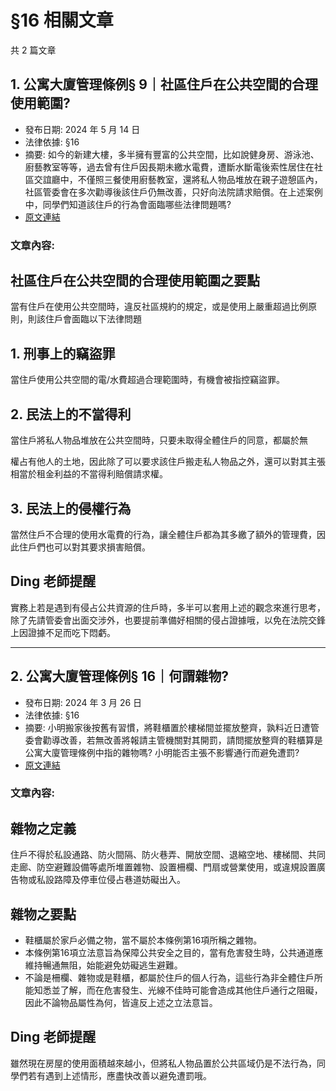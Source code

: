 # §16 相關文章

共 2 篇文章

## 1. 公寓大廈管理條例§ 9｜社區住戶在公共空間的合理使用範圍?

- 發布日期: 2024 年 5 月 14 日
- 法律依據: §16
- 摘要: 如今的新建大樓，多半擁有豐富的公共空間，比如說健身房、游泳池、廚藝教室等等，過去曾有住戶因長期未繳水電費，遭斷水斷電後索性居住在社區交誼廳中，不僅照三餐使用廚藝教室，還將私人物品堆放在親子遊憩區內，社區管委會在多次勸導後該住戶仍無改善，只好向法院請求賠償。在上述案例中，同學們知道該住戶的行為會面臨哪些法律問題嗎?
- [原文連結](https://www.jasper-realestate.com/%e5%85%ac%e5%af%93%e5%a4%a7%e5%bb%88%e7%ae%a1%e7%90%86%e6%a2%9d%e4%be%8b-9%e7%a4%be%e5%8d%80%e4%bd%8f%e6%88%b6%e5%9c%a8_%e5%85%ac%e5%85%b1_%e7%a9%ba%e9%96%93%e7%9a%84%e5%90%88%e7%90%86%e4%bd%bf/)

### 文章內容:

## 社區住戶在公共空間的合理使用範圍之要點

當有住戶在使用公共空間時，違反社區規約的規定，或是使用上嚴重超過比例原則，則該住戶會面臨以下法律問題

## 1. 刑事上的竊盜罪

當住戶使用公共空間的電/水費超過合理範圍時，有機會被指控竊盜罪。

## 2. 民法上的不當得利

當住戶將私人物品堆放在公共空間時，只要未取得全體住戶的同意，都屬於無

權占有他人的土地，因此除了可以要求該住戶搬走私人物品之外，還可以對其主張相當於租金利益的不當得利賠償請求權。

## 3. 民法上的侵權行為

當然住戶不合理的使用水電費的行為，讓全體住戶都為其多繳了額外的管理費，因此住戶們也可以對其要求損害賠償。

## Ding 老師提醒

實務上若是遇到有侵占公共資源的住戶時，多半可以套用上述的觀念來進行思考，除了先請管委會出面交涉外，也要提前準備好相關的侵占證據哦，以免在法院交鋒上因證據不足而吃下悶虧。

---

<div style="page-break-before: always;"></div>

## 2. 公寓大廈管理條例§ 16｜何謂雜物?

- 發布日期: 2024 年 3 月 26 日
- 法律依據: §16
- 摘要: 小明搬家後按舊有習慣，將鞋櫃置於樓梯間並擺放整齊，孰料近日遭管委會勸導改善，若無改善將報請主管機關對其開罰，請問擺放整齊的鞋櫃算是公寓大廈管理條例中指的雜物嗎? 小明能否主張不影響通行而避免遭罰?
- [原文連結](https://www.jasper-realestate.com/%e5%85%ac%e5%af%93%e5%a4%a7%e5%bb%88%e7%ae%a1%e7%90%86%e6%a2%9d%e4%be%8b-16%e4%bd%95%e8%ac%82_%e9%9b%9c%e7%89%a9/)

### 文章內容:

## 雜物之定義

住戶不得於私設通路、防火間隔、防火巷弄、開放空間、退縮空地、樓梯間、共同走廊、防空避難設備等處所堆置雜物、設置柵欄、門扇或營業使用，或違規設置廣告物或私設路障及停車位侵占巷道妨礙出入。

## 雜物之要點

- 鞋櫃屬於家戶必備之物，當不屬於本條例第16項所稱之雜物。
- 本條例第16項立法意旨為保障公共安全之目的，當有危害發生時，公共通道應維持暢通無阻，始能避免妨礙逃生避難。
- 不論是柵欄、雜物或是鞋櫃，都屬於住戶的個人行為，這些行為非全體住戶所能知悉並了解，而在危害發生、光線不佳時可能會造成其他住戶通行之阻礙，因此不論物品屬性為何，皆違反上述之立法意旨。

## Ding 老師提醒

雖然現在房屋的使用面積越來越小，但將私人物品置於公共區域仍是不法行為，同學們若有遇到上述情形，應盡快改善以避免遭罰哦。